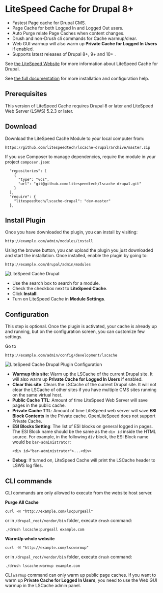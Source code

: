 LiteSpeed Cache for Drupal 8+
============================

* Fastest Page cache for Drupal CMS.
* Page Cache for both Logged In and Logged Out users. 
* Auto Purge relate Page Caches when content changes.
* Drush and non-Drush cli commands for Cache warmup/clear.
* Web GUI warmup will also warm up **Private Cache for Logged In Users** if enabled.
* Supports latest releases of Drupal 8+, 9+ and 10+ .

See [the LiteSpeed Website](https://www.litespeedtech.com/products/cache-plugins/drupal-acceleration) for more information about LiteSpeed Cache for Drupal.

See [the full documentation](https://docs.litespeedtech.com/lscache/lscdrupal/) for more installation and configuration help.

Prerequisites
-------------
This version of LiteSpeed Cache requires Drupal 8 or later and LiteSpeed Web Server (LSWS) 5.2.3 or later.

Download
-------------
Download the LiteSpeed Cache Module to your local computer from:

    https://github.com/litespeedtech/lscache-drupal/archive/master.zip

If you use Composer to manage dependencies, require the module in your project `composer.json`:

```
  "repositories": [
    {
      "type": "vcs",
      "url": "git@github.com:litespeedtech/lscache-drupal.git"
    }
  ],
  "require": {
    "litespeedtech/lscache-drupal": "dev-master"
  },
```

Install Plugin
-------------
Once you have downloaded the plugin, you can install by visiting:

    http://example.com/admin/modules/install

Using the browse button, you can upload the plugin you just downloaded and start the installation. Once installed, enable the plugin by going to:

	http://example.com/drupal/admin/modules


![LiteSpeed Cache Drupal](https://www.litespeedtech.com/support/wiki/lib/exe/fetch.php/litespeed_wiki:cache:enable_lscache_drupal.png)

* Use the search box to search for a module.
* Check the checkbox next to **LiteSpeed Cache**.
* Click **Install**.
* Turn on LiteSpeed Cache in **Module Settings**.

Configuration
-------------

This step is optional. Once the plugin is activated, your cache is already up and running, but on the configuration screen, you can customize few settings.

Go to

    http://example.com/admin/config/development/lscache
  ![LiteSpeed Cache Drupal Plugin Configuration](https://docs.litespeedtech.com/imgs/lscache/lscdrupal/configure-lscache.png)

* **Warmup this site**: Warm up the LSCache of the current Drupal site. It will also warm up **Private Cache for Logged In Users** if enabled.
* **Clear this site**: Clears the LSCache of the current Drupal site. It will not clear the LSCache of other sites if you have multiple CMS sites running on the same virtual host.
* **Public Cache TTL**: Amount of time LiteSpeed Web Server will save pages in the public cache.
* **Private Cache TTL**: Amount of time LiteSpeed web server will save **ESI Block Contents** in the Private cache. OpenLiteSpeed does not support Private Cache.
* **ESI Blocks Setting**: The list of ESI blocks on general logged in pages. The ESI Block name should be the same as the `div id` inside the HTML source. For example, in the following `div`  block, the ESI Block name would be `bar-administrator`:
	```
	<div id="bar-administrator">...<div>
	```
* **Debug**: If turned on, LiteSpeed Cache will print the LSCache header to LSWS log files.

CLI commands
-------------

CLI commands are only allowed to execute from the website host server.

**Purge All Cache**

```
curl -N "http://example.com/lscpurgeall"
```

or in `/drupal_root/vendor/bin` folder, execute `drush` command:

```
./drush lscache:purgeall example.com
```

**WarmUp whole website**

```
curl -N "http://example.com/lscwarmup"
```

or in `/drupal_root/vendor/bin` folder, execute `drush` command:

```
./drush lscache:warmup example.com
```

CLI `warmup` command can only warm up public page caches. If you want to warm up **Private Cache for Logged In Users**, you need to use the Web GUI warmup in the LSCache admin panel.
